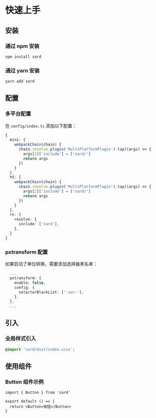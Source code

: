 # 快速上手

## 安装

### 通过 npm 安装

```bash
npm install sard
```

### 通过 yarn 安装

```bash
yarn add sard
```

## 配置

### 多平台配置

在 `config/index.ts` 添加以下配置：

```ts
{
  mini: {
    webpackChain(chain) {
      chain.resolve.plugin('MultiPlatformPlugin').tap((args) => {
        args[2]['include'] = ['sard/']
        return args
      })
    }
  },
  h5: {
    webpackChain(chain) {
      chain.resolve.plugin('MultiPlatformPlugin').tap((args) => {
        args[2]['include'] = ['sard/']
        return args
      })
    }
  },
  rn: {
    resolve: {
      include: ['sard'],
    },
  }
}
```

### pxtransform 配置

如果启动了单位转换，需要添加选择器黑名单：

```ts
  ...
  pxtransform: {
    enable: false,
    config: {
      selectorBlackList: ['.sar-'],
    },
  },
  ...
```

## 引入

### 全局样式引入

```scss
@import 'sard/dist/index.scss';
```

## 使用组件

### Button 组件示例

```tsx
import { Button } from 'sard'

export default () => {
  return <Button>按钮</Button>
}
```
